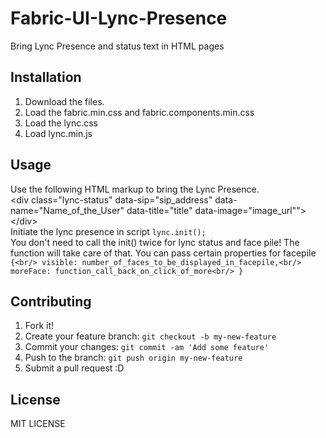 # Fabric-UI-Lync-Presence
Bring Lync Presence and status text in HTML pages
## Installation
1. Download the files.
2. Load the fabric.min.css and fabric.components.min.css
3. Load the lync.css
4. Load lync.min.js

## Usage
Use the following HTML markup to bring the Lync Presence. <br/>
&lt;div class="lync-status" data-sip="sip_address" data-name="Name_of_the_User" data-title="title" data-image="image_url""&gt;&lt;/div&gt;<br/>
Initiate the lync presence in script `lync.init();` <br/>
You don't need to call the init() twice for lync status and face pile! The function will take care of that.
You can pass certain properties for facepile
`{<br/>
	visible: number_of_faces_to_be_displayed_in_facepile,<br/>
	moreFace: function_call_back_on_click_of_more<br/>
}`<br/>
## Contributing
1. Fork it!
2. Create your feature branch: `git checkout -b my-new-feature`
3. Commit your changes: `git commit -am 'Add some feature'`
4. Push to the branch: `git push origin my-new-feature`
5. Submit a pull request :D

## License
MIT LICENSE